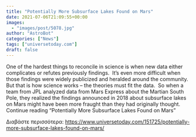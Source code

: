 ```yaml
---
title: "Potentially More Subsurface Lakes Found on Mars"
date: 2021-07-06T21:09:55+00:00
images:
  - "images/post/5078.jpg"
author: "AstroBot"
categories: ["News"]
tags: ["universetoday.com"]
draft: false
---
```


One of the hardest things to reconcile in science is when new data either complicates or refutes previously findings.  It’s even more difficult when those findings were widely publicized and heralded around the community.  But that is how science works – the theories must fit the data.  So when a team from JPL analyzed data from Mars Express about the Martian South Pole, they realized the findings announced in 2018 about subsurface lakes on Mars might have been more fraught than they had originally thought. Continue reading “Potentially More Subsurface Lakes Found on Mars” 

Διαβάστε περισσότερα: https://www.universetoday.com/151725/potentially-more-subsurface-lakes-found-on-mars/

